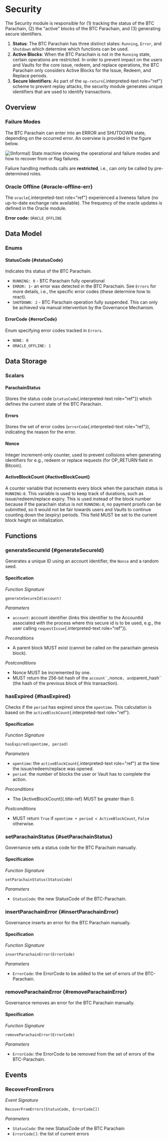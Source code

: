 Security
========

The Security module is responsible for (1) tracking the status of the
BTC Parachain, (2) the \"active\" blocks of the BTC Parachain, and (3)
generating secure identifiers.

1.  **Status**: The BTC Parachain has three distinct states: `Running`,
    `Error`, and `Shutdown` which determine which functions can be used.
2.  **Active Blocks**: When the BTC Parachain is not in the `Running`
    state, certain operations are restricted. In order to prevent impact
    on the users and Vaults for the core issue, redeem, and replace
    operations, the BTC Parachain only considers Active Blocks for the
    Issue, Redeem, and Replace periods.
3.  **Secure Identifiers**: As part of the `op-return`{.interpreted-text
    role="ref"} scheme to prevent replay attacks, the security module
    generates unique identifiers that are used to identify transactions.

Overview
--------

### Failure Modes

The BTC Parachain can enter into an ERROR and SHUTDOWN state, depending
on the occurred error. An overview is provided in the figure below.

![(Informal) State machine showing the operational and failure modes and
how to recover from or flag failures.](../figures/spec/failureModes.png)

Failure handling methods calls are **restricted**, i.e., can only be
called by pre-determined roles.

### Oracle Offline {#oracle-offline-err}

The `oracle`{.interpreted-text role="ref"} experienced a liveness
failure (no up-to-date exchange rate available). The frequency of the
oracle updates is defined in the Oracle module.

**Error code:** `ORACLE_OFFLINE`

Data Model
----------

### Enums

#### StatusCode {#statusCode}

Indicates ths status of the BTC Parachain.

-   `RUNNING: 0` - BTC Parachain fully operational
-   `ERROR: 1`- an error was detected in the BTC Parachain. See `Errors`
    for more details, i.e., the specific error codes (these determine
    how to react).
-   `SHUTDOWN: 2` - BTC Parachain operation fully suspended. This can
    only be achieved via manual intervention by the Governance
    Mechanism.

#### ErrorCode {#errorCode}

Enum specifying error codes tracked in `Errors`.

-   `NONE: 0`
-   `ORACLE_OFFLINE: 1`

Data Storage
------------

### Scalars

#### ParachainStatus

Stores the status code (`statusCode`{.interpreted-text role="ref"})
which defines the current state of the BTC Parachain.

#### Errors

Stores the set of error codes (`errorCode`{.interpreted-text
role="ref"}), indicating the reason for the error.

#### Nonce

Integer increment-only counter, used to prevent collisions when
generating identifiers for e.g., redeem or replace requests (for
OP\_RETURN field in Bitcoin).

#### ActiveBlockCount {#activeBlockCount}

A counter variable that increments every block when the parachain status
is `RUNNING:0`. This variable is used to keep track of durations, such
as issue/redeem/replace expiry. This is used instead of the block number
because if the parachain status is not `RUNNING:0`, no payment proofs
can be submitted, so it would not be fair towards users and Vaults to
continue counting down the (expiry) periods. This field MUST be set to
the current block height on initialization.

Functions
---------

### generateSecureId {#generateSecureId}

Generates a unique ID using an account identifier, the `Nonce` and a
random seed.

#### Specification

*Function Signature*

`generateSecureId(account)`

*Parameters*

-   `account`: account identifier (links this identifier to the
    AccountId associated with the process where this secure id is to be
    used, e.g., the user calling `requestIssue`{.interpreted-text
    role="ref"}).

*Preconditions*

-   A parent block MUST exist (cannot be called on the parachain genesis
    block).

*Postconditions*

-   Nonce MUST be incremented by one.
-   MUST return the 256-bit hash of the
    `` account`, ``nonce`, and`parent\_hash\`\` (the hash of the
    previous block of this transaction).

### hasExpired {#hasExpired}

Checks if the `period` has expired since the `opentime`. This
calculation is based on the `activeBlockCount`{.interpreted-text
role="ref"}.

#### Specification

*Function Signature*

`hasExpired(opentime, period)`

*Parameters*

-   `opentime`: the `activeBlockCount`{.interpreted-text role="ref"} at
    the time the issue/redeem/replace was opened.
-   `period`: the number of blocks the user or Vault has to complete the
    action.

*Preconditions*

-   The [ActiveBlockCount]{.title-ref} MUST be greater than 0.

*Postconditions*

-   MUST return `True` if `opentime + period < ActiveBlockCount`,
    `False` otherwise.

### setParachainStatus {#setParachainStatus}

Governance sets a status code for the BTC Parachain manually.

#### Specification

*Function Signature*

`setParachainStatus(StatusCode)`

*Parameters*

-   `StatusCode`: the new StatusCode of the BTC-Parachain.

### insertParachainError {#insertParachainError}

Governance inserts an error for the BTC Parachain manually.

#### Specification

*Function Signature*

`insertParachainError(ErrorCode)`

*Parameters*

-   `ErrorCode`: the ErrorCode to be added to the set of errors of the
    BTC-Parachain.

### removeParachainError {#removeParachainError}

Governance removes an error for the BTC Parachain manually.

#### Specification

*Function Signature*

`removeParachainError(ErrorCode)`

*Parameters*

-   `ErrorCode`: the ErrorCode to be removed from the set of errors of
    the BTC-Parachain.

Events
------

### RecoverFromErrors

*Event Signature*

`RecoverFromErrors(StatusCode, ErrorCode[])`

*Parameters*

-   `StatusCode`: the new StatusCode of the BTC Parachain
-   `ErrorCode[]`: the list of current errors
